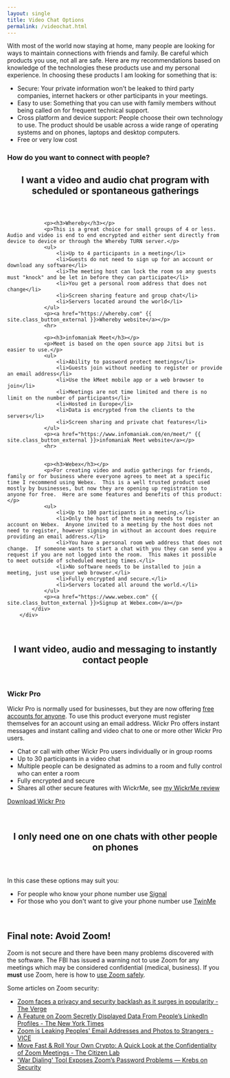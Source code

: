```yaml
---
layout: single
title: Video Chat Options
permalink: /videochat.html
---
```


With most of the world now staying at home, many people are looking for ways to maintain connections with friends and family.  Be careful which products you use, not all are safe.  Here are my recommendations based on knowledge of the technologies these products use and my personal experience.  In choosing these products I am looking for something that is:

- Secure: Your private information won't be leaked to third party companies, internet hackers or other participants in your meetings.
- Easy to use: Something that you can use with family members without being called on for frequent technical support.
- Cross platform and device support: People choose their own technology to use.  The product should be usable across a wide range of operating systems and on phones, laptops and desktop computers.
- Free or very low cost


<h3>How do you want to connect with people?</h3>

<div class="w3-row-padding">
		<div class="w3-card-4">
			<header class="w3-container w3-grey">
				<h2>I want a video and audio chat program with scheduled or spontaneous gatherings</h2>
			</header>
			<div class="w3-container">
			
				<p><h3>Whereby</h3></p>
				<p>This is a great choice for small groups of 4 or less.  Audio and video is end to end encrypted and either sent directly from device to device or through the Whereby TURN server.</p>
				<ul>
					<li>Up to 4 participants in a meeting</li>
					<li>Guests do not need to sign up for an account or download any software</li>
					<li>The meeting host can lock the room so any guests must "knock" and be let in before they can participate</li>
					<li>You get a personal room address that does not change</li>
					<li>Screen sharing feature and group chat</li>
					<li>Servers located around the world</li>
				</ul>
				<p><a href="https://whereby.com" {{ site.class_button_external }}>Whereby website</a></p>
				<hr>
				
				<p><h3>infomaniak Meet</h3></p>
				<p>Meet is based on the open source app Jitsi but is easier to use.</p>
				<ul>
					<li>Ability to password protect meetings</li>
					<li>Guests join without needing to register or provide an email address</li>
					<li>Use the kMeet mobile app or a web browser to join</li>
					<li>Meetings are not time limited and there is no limit on the number of participants</li>
					<li>Hosted in Europe</li>
					<li>Data is encrypted from the clients to the servers</li>
					<li>Screen sharing and private chat features</li>
				</ul>
				<p><a href="https://www.infomaniak.com/en/meet/" {{ site.class_button_external }}>infomaniak Meet website</a></p>
				<hr>
				
			
				<p><h3>Webex</h3></p>
				<p>For creating video and audio gatherings for friends, family or for business where everyone agrees to meet at a specific time I recommend using Webex.  This is a well trusted product used mostly by businesses, but now they are opening up registration to anyone for free.  Here are some features and benefits of this product:</p>
				<ul>
					<li>Up to 100 participants in a meeting.</li>
					<li>Only the host of the meeting needs to register an account on Webex.  Anyone invited to a meeting by the host does not need to register, however signing in without an account does require providing an email address.</li>
					<li>You have a personal room web address that does not change.  If someone wants to start a chat with you they can send you a request if you are not logged into the room.  This makes it possible to meet outside of scheduled meeting times.</li>
					<li>No software needs to be installed to join a meeting, just use your web browser.</li>
					<li>Fully encrypted and secure.</li>
					<li>Servers located all around the world.</li>
				</ul>
				<p><a href="https://www.webex.com" {{ site.class_button_external }}>Signup at Webex.com</a></p>
			</div>
		</div>
</div>

<br />

<div class="w3-row-padding">
		<div class="w3-card-4">
			<header class="w3-container w3-grey">
				<h2>I want video, audio and messaging to instantly contact people</h2>
			</header>
			<div class="w3-container">
				<p><h3>Wickr Pro</h3></p>
				<p>Wickr Pro is normally used for businesses, but they are now offering <a href="https://wickr.com/wickr-extends-wickr-pro-service-offerings-for-free-amidst-urgent-spike-in-remote-work/" {{ site.class_button_external }}>free accounts for anyone</a>.  To use this product everyone must register themselves for an account using an email address.  Wickr Pro offers instant messages and instant calling and video chat to one or more other Wickr Pro users.</p>
				<ul>
					<li>Chat or call with other Wickr Pro users individually or in group rooms</li>
					<li>Up to 30 participants in a video chat</li>
					<li>Multiple people can be designated as admins to a room and fully control who can enter a room</li>
					<li>Fully encrypted and secure</li>
					<li>Shares all other secure features with WickrMe, see <a href="/centralizedapps.html#wickrme" {{ site.class_button_internal }}>my WickrMe review</a></li>
				</ul>
				<p><a href="https://pro-download.wickr.com/#/version/pro" {{ site.class_button_external }}>Download Wickr Pro</a></p>
			</div>
		</div>
</div>

<br />

<div class="w3-row-padding">
		<div class="w3-card-4">
			<header class="w3-container w3-grey">
				<h2>I only need one on one chats with other people on phones</h2>
			</header>
			<div class="w3-container">
				<p>In this case these options may suit you:</p>
				<ul>
					<li>For people who know your phone number use <a href="/centralizedapps.html#signal" {{ site.class_button_internal }}>Signal</a></li>
					<li>For those who you don't want to give your phone number use <a href="/p2papps.html#twinme" {{ site.class_button_internal }}>TwinMe</a></li>
				</ul>
			</div>
		</div>
</div>

<br />

<h2> Final note: <strong>Avoid Zoom!</strong></h2>

<p>Zoom is not secure and there have been many problems discovered with the software.  The FBI has issued a warning not to use Zoom for any meetings which may be considered confidential (medical, business).  If you <strong>must</strong> use Zoom, here is how to <a href="https://blog.checkpoint.com/2020/03/26/whos-zooming-who-guidelines-on-how-to-use-zoom-safely/" {{ site.class_button_external }}>use Zoom safely</a>.</p>

<p>Some articles on Zoom security:</p>

- [Zoom faces a privacy and security backlash as it surges in popularity - The Verge](https://www.theverge.com/2020/4/1/21202584/zoom-security-privacy-issues-video-conferencing-software-coronavirus-demand-response)
- [A Feature on Zoom Secretly Displayed Data From People’s LinkedIn Profiles - The New York Times](https://www.nytimes.com/2020/04/02/technology/zoom-linkedin-data.html)
- [Zoom is Leaking Peoples' Email Addresses and Photos to Strangers - VICE](https://www.vice.com/en_us/article/k7e95m/zoom-leaking-email-addresses-photos)
- [Move Fast & Roll Your Own Crypto: A Quick Look at the Confidentiality of Zoom Meetings - The Citizen Lab](https://citizenlab.ca/2020/04/move-fast-roll-your-own-crypto-a-quick-look-at-the-confidentiality-of-zoom-meetings/)
- ['War Dialing' Tool Exposes Zoom’s Password Problems — Krebs on Security](https://krebsonsecurity.com/2020/04/war-dialing-tool-exposes-zooms-password-problems/)
